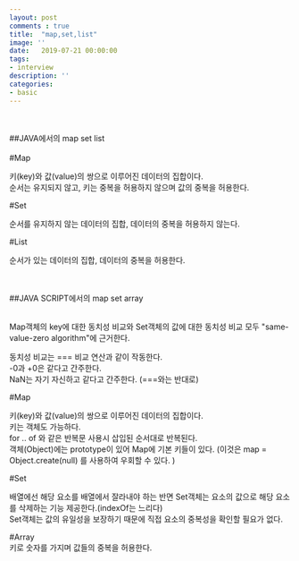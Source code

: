 ```yaml
---
layout: post
comments : true
title:  "map,set,list"
image: ''
date:   2019-07-21 00:00:00
tags:
- interview
description: ''
categories:
- basic
---
```





<br>
<br>
##JAVA에서의 map set list
<br>
<br>
#Map<br>

키(key)와 값(value)의 쌍으로 이루어진 데이터의 집합이다.<br>
순서는 유지되지 않고, 키는 중복을 허용하지 않으며 값의 중복을 허용한다.<br>

#Set<br>

순서를 유지하지 않는 데이터의 집합, 데이터의 중복을 허용하지 않는다.<br>

#List<br>

순서가 있는 데이터의 집합, 데이터의 중복을 허용한다.<br>

<br>
<br>
##JAVA SCRIPT에서의 map set array
<br>
<br>

Map객체의 key에 대한 동치성 비교와 Set객체의  값에 대한 동치성 비교 모두 "same-value-zero algorithm"에 근거한다.<br> 

동치성 비교는 === 비교 연산과 같이 작동한다.<br> 
-0과 +0은 같다고 간주한다.<br> 
NaN는 자기 자신하고 같다고 간주한다. (===와는 반대로)<br> 


#Map<br>

키(key)와 값(value)의 쌍으로 이루어진 데이터의 집합이다.<br>
키는 객체도 가능하다.<br>
for .. of 와 같은 반복문 사용시 삽입된 순서대로 반복된다.<br>
객체(Object)에는 prototype이 있어 Map에 기본 키들이 있다. (이것은 map = Object.create(null) 를 사용하여 우회할 수 있다. )<br>


#Set<br>

배열에선 해당 요소를 배열에서 잘라내야 하는 반면 Set객체는 요소의 값으로 해당 요소를 삭제하는 기능 제공한다.(indexOf는 느리다)<br>
Set객체는 값의 유일성을 보장하기 때문에 직접 요소의 중복성을 확인할 필요가 없다.<br>


#Array<br>
키로 숫자를 가지며 값들의 중복을 허용한다.





